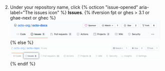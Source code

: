 2. Under your repository name, click {% octicon "issue-opened" aria-label="The issues icon" %} **Issues**.
   {% ifversion fpt or ghes > 3.1 or ghae-next or ghec %}
   ![Issues tab](/assets/images/help/repository/repo-tabs-issues.png){% else %}
   ![Issues tab](/assets/images/enterprise/3.1/help/repository/repo-tabs-issues.png){% endif %}
